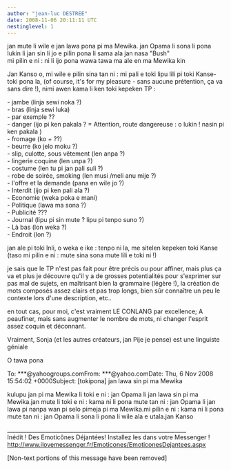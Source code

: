 ```yaml
---
author: "jean-luc DESTREE"
date: 2008-11-06 20:11:11 UTC
nestinglevel: 1
---
```

jan mute li wile e jan lawa pona pi ma Mewika. jan Opama li sona li pona lukin li jan sin li jo e pilin pona li sama ala jan nasa "Bush"  
mi pilin e ni : ni li ijo pona wawa tawa ma ale en ma Mewika kin  
  
Jan Kanso o, mi wile e pilin sina tan ni : mi pali e toki lipu lili pi toki Kanse-toki pona la, (of course, it's for my pleasure - sans aucune prétention, ça va sans dire !), nimi awen kama li ken toki kepeken TP :  
  
\- jambe (linja sewi noka ?)  
\- bras (linja sewi luka)  
\- par exemple ??  
\- danger (ijo pi ken pakala ? = Attention, route dangereuse : o lukin ! nasin pi ken pakala )  
\- fromage (ko + ??)  
\- beurre (ko jelo moku ?)  
\- slip, culotte, sous vêtement (len anpa ?)  
\- lingerie coquine (len unpa ?)  
\- costume (len tu pi jan pali suli ?)  
\- robe de soirée, smoking (len musi /meli anu mije ?)  
\- l'offre et la demande (pana en wile jo ?)  
\- Interdit (ijo pi ken pali ala ?)  
\- Economie (weka poka e mani)  
\- Politique (lawa ma sona ?)  
\- Publicité ???  
\- Journal (lipu pi sin mute ? lipu pi tenpo suno ?)  
\- Là bas (lon weka ?)  
\- Endroit (lon ?)  
  
  
  
jan ale pi toki Inli, o weka e ike : tenpo ni la, me sitelen kepeken toki Kanse (taso mi pilin e ni : mute sina sona mute lili e toki ni !)  
  
je sais que le TP n'est pas fait pour être précis ou pour affiner, mais plus ça va et plus je découvre qu'il y a de grosses potentialités pour s'exprimer sur pas mal de sujets, en maîtrisant bien la grammaire (légère !), la création de mots composés assez clairs et pas trop longs, bien sûr connaître un peu le contexte lors d'une description, etc..  
  
en tout cas, pour moi, c'est vraiment LE CONLANG par excellence; A peaufiner, mais sans augmenter le nombre de mots, ni changer l'esprit assez coquin et déconnant.  
  
Vraiment, Sonja (et les autres créateurs, jan Pije je pense) est une linguiste géniale  
  
O tawa pona  
  
  
  
To: \*\*\*@yahoogroups.comFrom: \*\*\*@yahoo.comDate: Thu, 6 Nov 2008 15:54:02 +0000Subject: \[tokipona\] jan lawa sin pi ma Mewika  
  
  
  
kulupu jan pi ma Mewika li toki e ni : jan Opama li jan lawa sin pi ma Mewika.jan mute li toki e ni : kama ni li pona mute tan ni : jan Opama li jan lawa pi nanpa wan pi selo pimeja pi ma Mewika.mi pilin e ni : kama ni li pona mute tan ni : jan Opama li sona li pona li wile ala e utala.jan Kanso  
  
  
  
  
  
\_\_\_\_\_\_\_\_\_\_\_\_\_\_\_\_\_\_\_\_\_\_\_\_\_\_\_\_\_\_\_\_\_\_\_\_\_\_\_\_\_\_\_\_\_\_\_\_\_\_\_\_\_\_\_\_\_\_\_\_\_\_\_\_\_  
Inédit ! Des Emoticônes Déjantées! Installez les dans votre Messenger !  
http://www.ilovemessenger.fr/Emoticones/EmoticonesDejantees.aspx  
  
\[Non-text portions of this message have been removed\]